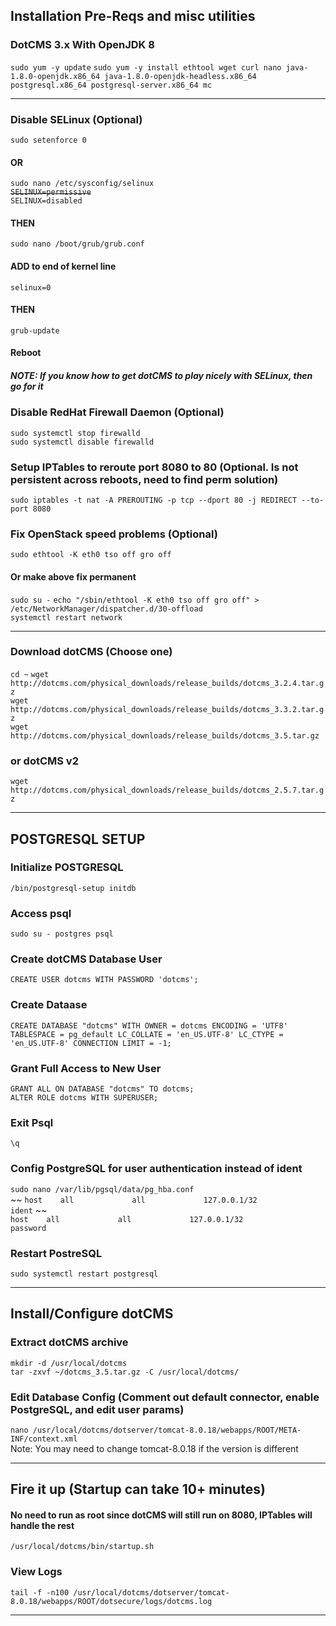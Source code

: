 ## Installation Pre-Reqs and misc utilities
### DotCMS 3.x With OpenJDK 8
`sudo yum -y update`
`sudo yum -y install ethtool wget curl nano java-1.8.0-openjdk.x86_64 java-1.8.0-openjdk-headless.x86_64 postgresql.x86_64 postgresql-server.x86_64 mc`

---

### Disable SELinux (Optional)
`sudo setenforce 0`
#### OR
`sudo nano /etc/sysconfig/selinux`<br>
~~`SELINUX=permissive`~~<br>
`SELINUX=disabled`
#### THEN
`sudo nano /boot/grub/grub.conf`
#### ADD to end of kernel line
`selinux=0`
#### THEN
`grub-update`
#### Reboot


##### NOTE: If you know how to get dotCMS to play nicely with SELinux, then go for it

### Disable RedHat Firewall Daemon (Optional)
`sudo systemctl stop firewalld`<br>
`sudo systemctl disable firewalld`

### Setup IPTables to reroute port 8080 to 80 (Optional. Is not persistent across reboots, need to find perm solution)
`sudo iptables -t nat -A PREROUTING -p tcp --dport 80 -j REDIRECT --to-port 8080`

### Fix OpenStack speed problems (Optional)
`sudo ethtool -K eth0 tso off gro off`

#### Or make above fix permanent
`sudo su -`
`echo "/sbin/ethtool -K eth0 tso off gro off" > /etc/NetworkManager/dispatcher.d/30-offload`<br>
`systemctl restart network`


---

### Download dotCMS (Choose one)
`cd ~`
`wget http://dotcms.com/physical_downloads/release_builds/dotcms_3.2.4.tar.gz`<br>
`wget http://dotcms.com/physical_downloads/release_builds/dotcms_3.3.2.tar.gz`<br>
`wget http://dotcms.com/physical_downloads/release_builds/dotcms_3.5.tar.gz`<br>
### or dotCMS v2
`wget http://dotcms.com/physical_downloads/release_builds/dotcms_2.5.7.tar.gz`<br>

---

## POSTGRESQL SETUP

### Initialize POSTGRESQL
`/bin/postgresql-setup initdb`

### Access psql
`sudo su - postgres
psql`

### Create dotCMS Database User
`CREATE USER dotcms WITH PASSWORD 'dotcms';`

### Create Dataase
`CREATE DATABASE "dotcms" WITH OWNER = dotcms ENCODING = 'UTF8' TABLESPACE = pg_default LC_COLLATE = 'en_US.UTF-8' LC_CTYPE = 'en_US.UTF-8' CONNECTION LIMIT = -1;`

### Grant Full Access to New User
`GRANT ALL ON DATABASE "dotcms" TO dotcms;`<br>
`ALTER ROLE dotcms WITH SUPERUSER;`

### Exit Psql
`\q`

### Config PostgreSQL for user authentication instead of ident
`sudo nano /var/lib/pgsql/data/pg_hba.conf` <br>
~~
`host    all             all             127.0.0.1/32            ident`
~~ 
<br>
`host    all             all             127.0.0.1/32            password`

### Restart PostreSQL

`sudo systemctl restart postgresql`

---

## Install/Configure dotCMS

### Extract dotCMS archive
`mkdir -d /usr/local/dotcms`<br>
`tar -zxvf ~/dotcms_3.5.tar.gz -C /usr/local/dotcms/`

### Edit Database Config (Comment out default connector, enable PostgreSQL, and edit user params)
`nano /usr/local/dotcms/dotserver/tomcat-8.0.18/webapps/ROOT/META-INF/context.xml`<br>
Note: You may need to change tomcat-8.0.18 if the version is different

---

## Fire it up (Startup can take 10+ minutes)
#### No need to run as root since dotCMS will still run on 8080, IPTables will handle the rest
`/usr/local/dotcms/bin/startup.sh`

### View Logs
`tail -f -n100 /usr/local/dotcms/dotserver/tomcat-8.0.18/webapps/ROOT/dotsecure/logs/dotcms.log`

---
